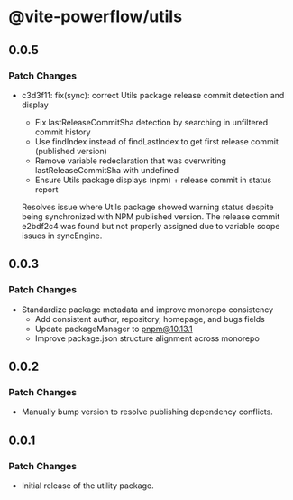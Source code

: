 # @vite-powerflow/utils

## 0.0.5

### Patch Changes

- c3d3f11: fix(sync): correct Utils package release commit detection and display
  - Fix lastReleaseCommitSha detection by searching in unfiltered commit history
  - Use findIndex instead of findLastIndex to get first release commit (published version)
  - Remove variable redeclaration that was overwriting lastReleaseCommitSha with undefined
  - Ensure Utils package displays (npm) + release commit in status report

  Resolves issue where Utils package showed warning status despite being
  synchronized with NPM published version. The release commit e2bdf2c4 was
  found but not properly assigned due to variable scope issues in syncEngine.

## 0.0.3

### Patch Changes

- Standardize package metadata and improve monorepo consistency
  - Add consistent author, repository, homepage, and bugs fields
  - Update packageManager to pnpm@10.13.1
  - Improve package.json structure alignment across monorepo

## 0.0.2

### Patch Changes

- Manually bump version to resolve publishing dependency conflicts.

## 0.0.1

### Patch Changes

- Initial release of the utility package.
